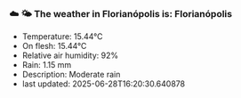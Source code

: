 ### ☁️ 🌤️  The weather in Florianópolis is: Florianópolis

- Temperature: 15.44°C
- On flesh: 15.44°C
- Relative air humidity: 92%
- Rain: 1.15 mm
- Description: Moderate rain
- last updated: 2025-06-28T16:20:30.640878
